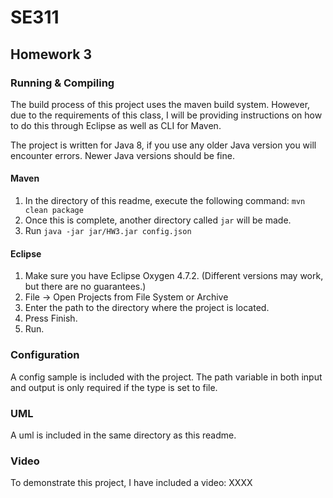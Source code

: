 # SE311
## Homework 3

### Running & Compiling

The build process of this project uses the maven build system. However, due to the requirements of this class, I will be providing instructions on how to do this through Eclipse as well as CLI for Maven.

The project is written for Java 8, if you use any older Java version you will encounter errors. Newer Java versions should be fine.

#### Maven

1. In the directory of this readme, execute the following command: `mvn clean package`
2. Once this is complete, another directory called `jar` will be made.
3. Run `java -jar jar/HW3.jar config.json`

#### Eclipse

1. Make sure you have Eclipse Oxygen 4.7.2. (Different versions may work, but there are no guarantees.)
2. File -> Open Projects from File System or Archive
3. Enter the path to the directory where the project is located.
4. Press Finish.
5. Run.

### Configuration

A config sample is included with the project. The path variable in both input and output is only required if the type is set to file.

### UML

A uml is included in the same directory as this readme.

### Video

To demonstrate this project, I have included a video: XXXX

